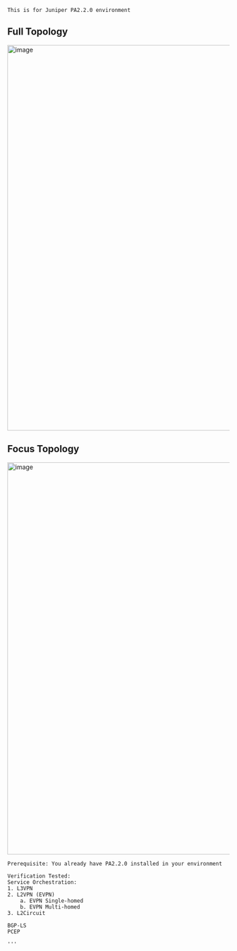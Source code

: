 ```
This is for Juniper PA2.2.0 environment
```

## Full Topology

<img width="873" alt="image" src="https://github.com/user-attachments/assets/8b192dad-8118-4edf-bddf-a5080ea558d1">

## Focus Topology

<img width="888" alt="image" src="https://github.com/user-attachments/assets/0b96d141-59dd-404d-b10b-837742a39979">


```
Prerequisite: You already have PA2.2.0 installed in your environment

Verification Tested:
Service Orchestration:
1. L3VPN
2. L2VPN (EVPN)
    a. EVPN Single-homed
    b. EVPN Multi-homed
3. L2Circuit

BGP-LS
PCEP

'''
